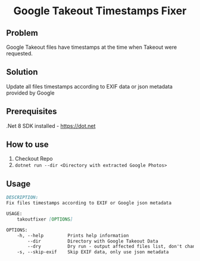 ﻿<p align="center">
    <h1 align="center">Google Takeout Timestamps Fixer</h1>
</p>

## Problem

Google Takeout files have timestamps at the time when Takeout were requested.

## Solution

Update all files timestamps according to EXIF data or json metadata provided by Google

## Prerequisites

.Net 8 SDK installed - https://dot.net

## How to use

1. Checkout Repo
2. `dotnet run --dir <Directory with extracted Google Photos>`

## Usage

```markdown
DESCRIPTION:
Fix files timestamps according to EXIF or Google json metadata

USAGE:
    takoutfixer [OPTIONS]

OPTIONS:
    -h, --help         Prints help information
        --dir          Directory with Google Takeout Data
        --dry          Dry run - output affected files list, don't change anything
    -s, --skip-exif    Skip EXIF data, only use json metadata


```